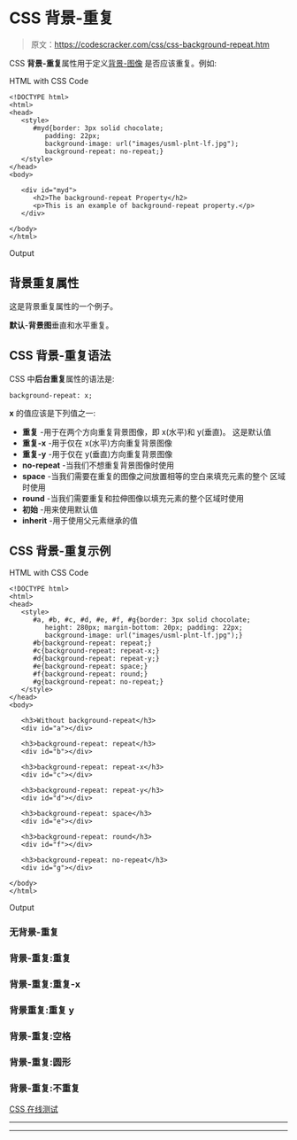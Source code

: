 # CSS 背景-重复

> 原文：<https://codescracker.com/css/css-background-repeat.htm>

CSS **背景-重复**属性用于定义[背景-图像](/css/css-background-image.htm) 是否应该重复。例如:

HTML with CSS Code

```
<!DOCTYPE html>
<html>
<head>
   <style>
      #myd{border: 3px solid chocolate;
         padding: 22px;
         background-image: url("images/usml-plnt-lf.jpg");
         background-repeat: no-repeat;}
   </style>
</head>
<body>

   <div id="myd">
      <h2>The background-repeat Property</h2>
      <p>This is an example of background-repeat property.</p>
   </div>

</body>
</html>
```

Output

## 背景重复属性

这是背景重复属性的一个例子。

**默认**-**背景图**垂直和水平重复。

## CSS 背景-重复语法

CSS 中**后台重复**属性的语法是:

```
background-repeat: x;
```

**x** 的值应该是下列值之一:

*   **重复** -用于在两个方向重复背景图像，即 x(水平)和 y(垂直)。 这是默认值
*   **重复-x** -用于仅在 x(水平)方向重复背景图像
*   **重复-y** -用于仅在 y(垂直)方向重复背景图像
*   **no-repeat** -当我们不想重复背景图像时使用
*   **space** -当我们需要在重复的图像之间放置相等的空白来填充元素的整个 区域时使用
*   **round** -当我们需要重复和拉伸图像以填充元素的整个区域时使用
*   **初始** -用来使用默认值
*   **inherit** -用于使用父元素继承的值

## CSS 背景-重复示例

HTML with CSS Code

```
<!DOCTYPE html>
<html>
<head>
   <style>
      #a, #b, #c, #d, #e, #f, #g{border: 3px solid chocolate;
         height: 280px; margin-bottom: 20px; padding: 22px;
         background-image: url("images/usml-plnt-lf.jpg");}
      #b{background-repeat: repeat;}
      #c{background-repeat: repeat-x;}
      #d{background-repeat: repeat-y;}
      #e{background-repeat: space;}
      #f{background-repeat: round;}
      #g{background-repeat: no-repeat;}
   </style>
</head>
<body>

   <h3>Without background-repeat</h3>
   <div id="a"></div>

   <h3>background-repeat: repeat</h3>
   <div id="b"></div>

   <h3>background-repeat: repeat-x</h3>
   <div id="c"></div>

   <h3>background-repeat: repeat-y</h3>
   <div id="d"></div>

   <h3>background-repeat: space</h3>
   <div id="e"></div>

   <h3>background-repeat: round</h3>
   <div id="f"></div>

   <h3>background-repeat: no-repeat</h3>
   <div id="g"></div>

</body>
</html>
```

Output

### 无背景-重复

### 背景-重复:重复

### 背景-重复:重复-x

### 背景重复:重复 y

### 背景-重复:空格

### 背景-重复:圆形

### 背景-重复:不重复

[CSS 在线测试](/exam/showtest.php?subid=5)

* * *

* * *